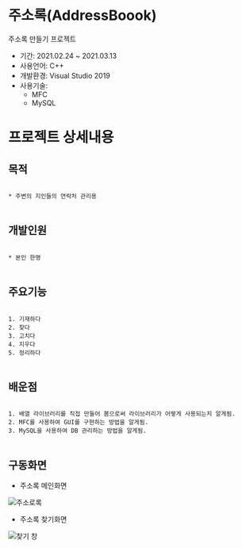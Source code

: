 # 주소록(AddressBoook)
주소록 만들기 프로젝트

* 기간: 2021.02.24 ~ 2021.03.13
* 사용언어: C++
* 개발환경: Visual Studio 2019
* 사용기술: 
  - MFC
  - MySQL

프로젝트 상세내용
=============
목적
-------------
<pre>
<code>
* 주변의 지인들의 연락처 관리용
</code>
</pre>

개발인원
-------------
<pre>
<code>
* 본인 한명
</code>
</pre>

주요기능
-------------
<pre>
<code>
1. 기재하다
2. 찾다
3. 고치다
4. 지우다
5. 정리하다
</code>
</pre>


배운점
-------------
<pre>
<code>
1. 배열 라이브러리를 직접 만들어 봄으로써 라이브러리가 어떻게 사용되는지 알게됨.
2. MFC를 사용하여 GUI를 구현하는 방법을 알게됨. 
3. MySQL을 사용하여 DB 관리하는 방법을 알게됨.
</code>
</pre>

구동화면
-------------
* 주소록 메인화면

![주소로록](https://user-images.githubusercontent.com/63482037/130322399-15805952-bb8b-41d5-abf2-3b5104232332.PNG)


* 주소록 찾기화면

![찾기 창](https://user-images.githubusercontent.com/63482037/130322463-fba8c1b4-7943-4043-8c6d-87f5b43b5f3a.PNG)
